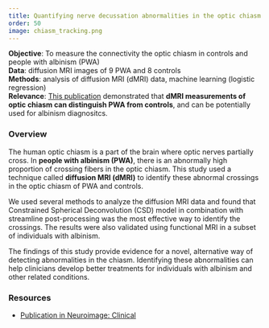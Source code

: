 ```yaml
---
title: Quantifying nerve decussation abnormalities in the optic chiasm
order: 50
image: chiasm_tracking.png
---
```


**Objective**: To measure the connectivity the optic chiasm in controls and people with albinism (PWA) \
**Data**: diffusion MRI images of 9 PWA and 8 controls \
**Methods**: analysis of diffusion MRI (dMRI) data, machine learning (logistic regression) \
**Relevance**: [This publication](https://www.sciencedirect.com/science/article/pii/S2213158219304024) demonstrated that **dMRI measurements of optic chiasm can distinguish PWA from controls**, and can be potentially used for albinism diagnositcs.

### Overview

The human optic chiasm is a part of the brain where optic nerves partially cross. In **people with albinism (PWA)**, there is an abnormally high proportion of crossing fibers in the optic chiasm. This study used a technique called **diffusion MRI (dMRI)** to identify these abnormal crossings in the optic chiasm of PWA and controls.

We used several methods to analyze the diffusion MRI data and found that Constrained Spherical Deconvolution (CSD) model in combination with streamline post-processing was the most effective way to identify the crossings. The results were also validated using functional MRI in a subset of individuals with albinism.

The findings of this study provide evidence for a novel, alternative way of detecting abnormalities in the chiasm. Identifying these abnormalities can help clinicians develop better treatments for individuals with albinism and other related conditions.

### Resources

- [Publication in Neuroimage: Clinical](https://www.sciencedirect.com/science/article/pii/S2213158219304024)